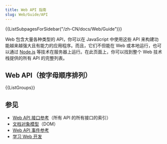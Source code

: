 ```yaml
---
title: Web API 指南
slug: Web/Guide/API
---
```


<section id="Quick_links">
  {{ListSubpagesForSidebar("/zh-CN/docs/Web/Guide")}}
</section>

Web 包含大量各种类型的 API，你可以在 JavaScript 中使用这些 API 来构建功能越来越强大且有能力的应用程序。而且，它们不但能在 Web 或本地运行，也可以通过 [Node.js](https://nodejs.org/) 等技术在服务器上运行。在此页面上，你可以找到整个 Web 技术栈提供的所有 API 的完整列表。

## Web API（按字母顺序排列）

{{ListGroups}}

## 参见

- [Web API 接口参考](/zh-CN/docs/Web/API)（所有 API 的所有接口的索引）
- [文档对象模型](/zh-CN/docs/Web/API/Document_Object_Model)（DOM）
- [Web API 事件参考](/zh-CN/docs/Web/Events)
- [学习 Web 开发](/zh-CN/docs/Learn)
